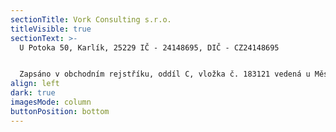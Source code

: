 ```yaml
---
sectionTitle: Vork Consulting s.r.o.
titleVisible: true
sectionText: >-
  U Potoka 50, Karlík, 25229 IČ - 24148695, DIČ - CZ24148695


  Zapsáno v obchodním rejstříku, oddíl C, vložka č. 183121 vedená u Městského soudu v Praze
align: left
dark: true
imagesMode: column
buttonPosition: bottom
---
```

